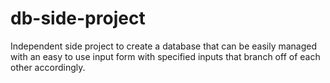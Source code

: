 # db-side-project
Independent side project to create a database that can be easily managed with an easy to use input form with specified inputs that branch off of each other accordingly.
